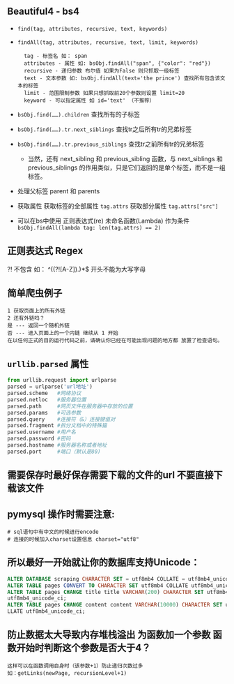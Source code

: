 ## Beautiful4 - bs4
* `find(tag, attributes, recursive, text, keywords)`
* `findAll(tag, attributes, recursive, text, limit, keywords) `
    ```text
      tag - 标签名 如： span
      attributes - 属性 如: bsObj.findAll("span", {"color": "red"})
      recursive - 递归参数 布尔值 如果为False 则只抓取一级标签
      text - 文本参数 如: bsObj.findAll(text='the prince') 查找所有包含该文本的标签
      limit - 范围限制参数 如果只想抓取前20个参数则设置 limit=20
      keyword - 可以指定属性 如 id='text' （不推荐）
    ```

* `bsObj.find(……).children` 查找所有的子标签

* `bsObj.find(……).tr.next_siblings` 查找tr之后所有tr的兄弟标签

* `bsObj.find(……).tr.previous_siblings` 查找tr之前所有tr的兄弟标签
    * 当然，还有 next_sibling 和 previous_sibling 函数，与 next_siblings 和 
    previous_siblings 的作用类似，只是它们返回的是单个标签，而不是一组标签。

* 处理父标签 parent 和 parents

* 获取属性
    获取标签的全部属性 `tag.attrs`
    获取部分属性 `tag.attrs["src"]`
    
* 可以在bs中使用 正则表达式(re) 未命名函数(Lambda) 作为条件
    `bsObj.findAll(lambda tag: len(tag.attrs) == 2)`

## 正则表达式 Regex
?! 不包含 如： ^((?![A-Z]).)*$   开头不能为大写字母


## 简单爬虫例子
    1 获取页面上的所有外链
    2 还有外链吗？
    是 --- 返回一个随机外链
    否 --- 进入页面上的一个内链 继续从 1 开始
    在以任何正式的目的运行代码之前，请确认你已经在可能出现问题的地方都 放置了检查语句。


## `urllib.parsed` 属性
```python
from urllib.request import urlparse
parsed = urlparse('url地址')
parsed.scheme   #网络协议
parsed.netloc   #服务器位置 
parsed.path     #网页文件在服务器中存放的位置
parsed.params   #可选参数
parsed.query    #连接符（&）连接键值对
parsed.fragment #拆分文档中的特殊猫
parsed.username #用户名
parsed.password #密码
parsed.hostname #服务器名称或者地址
parsed.port     #端口（默认是80)
```

## 需要保存时最好保存需要下载的文件的url 不要直接下载该文件

## pymysql 操作时需要注意:
    # sql语句中有中文的时候进行encode
    # 连接的时候加入charset设置信息 charset="utf8"

## 所以最好一开始就让你的数据库支持Unicode：
```sql
ALTER DATABASE scraping CHARACTER SET = utf8mb4 COLLATE = utf8mb4_unicode_ci;
ALTER TABLE pages CONVERT TO CHARACTER SET utf8mb4 COLLATE utf8mb4_unicode_ci;
ALTER TABLE pages CHANGE title title VARCHAR(200) CHARACTER SET utf8mb4 COLLATE
utf8mb4_unicode_ci;
ALTER TABLE pages CHANGE content content VARCHAR(10000) CHARACTER SET utf8mb4 CO
LLATE utf8mb4_unicode_ci;
```

## 防止数据太大导致内存堆栈溢出 为函数加一个参数 函数开始时判断这个参数是否大于4？
    这样可以在函数调用自身时（该参数+1）防止递归次数过多
    如：getLinks(newPage, recursionLevel+1)
    
